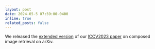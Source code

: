 ```yaml
---
layout: post
date: 2024-05-5 07:59:00-0400
inline: true
related_posts: false
---
```


We released the <a href="https://arxiv.org/abs/2405.02951">extended version</a> of our <a href="https://arxiv.org/abs/2303.15247">ICCV2023 paper</a> on composed image retrieval on arXiv.